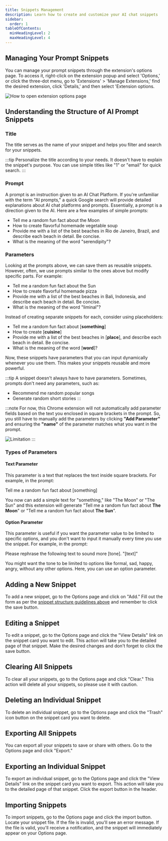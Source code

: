 ```yaml
---
title: Snippets Management
description: Learn how to create and customize your AI chat snippets
sidebar: 
  order: 1
tableOfContents:
  minHeadingLevel: 2
  maxHeadingLevel: 4
---
```


## Managing Your Prompt Snippets

You can manage your prompt snippets through the extension's options page. To access it, right-click on the extension popup and select 'Options,' or click the three-dot menu, go to 'Extensions' > 'Manage Extensions,' find the desired extension, click 'Details,' and then select 'Extension options.

<img src="/images/screenshots/options-page.gif" alt="How to open extension options page"/>

## Understanding the Structure of AI Prompt Snippets

### Title

The title serves as the name of your snippet and helps you filter and search for your snippets. 

:::tip
Personalize the title according to your needs. It doesn't have to explain the snippet's purpose. You can use simple titles like "1" or "email" for quick search.
:::

### Prompt

A prompt is an instruction given to an AI Chat Platform. If you're unfamiliar with the term "AI prompts," a quick Google search will provide detailed explanations about AI chat platforms and prompts. Essentially, a prompt is a direction given to the AI. Here are a few examples of simple prompts:

- Tell me a random fun fact about the Moon
- How to create flavorful homemade vegetable soup
- Provide me with a list of the best beaches in Rio de Janeiro, Brazil, and describe each beach in detail. Be concise.
- What is the meaning of the word "serendipity"?

### Parameters

Looking at the prompts above, we can save them as reusable snippets. However, often, we use prompts similar to the ones above but modify specific parts. For example:

- Tell me a random fun fact about the Sun
- How to create flavorful homemade pizza
- Provide me with a list of the best beaches in Bali, Indonesia, and describe each beach in detail. Be concise.
- What is the meaning of the word "liminal"?

Instead of creating separate snippets for each, consider using placeholders:

- Tell me a random fun fact about [**something**]
- How to create [**cuisine**]
- Provide me with a list of the best beaches in [**place**], and describe each beach in detail. Be concise.
- What is the meaning of the word [**word**]?

Now, these snippets have parameters that you can input dynamically whenever you use them. This makes your snippets reusable and more powerful.

:::tip
A snippet doesn't always have to have parameters. Sometimes, prompts don't need any parameters, such as:
- Recommend me random popular songs
- Generate random short stories
:::

:::note
For now, this Chrome extension will not automatically add parameter fields based on the text you enclosed in square brackets in the prompt. So, you still have to manually add the parameters by clicking **"Add Parameter"** and ensuring the **"name"** of the parameter matches what you want in the prompt.

<img src="/images/screenshots/limitation.gif" alt="Limitation"/>
:::

### Types of Parameters

#### Text Parameter

This parameter is a text that replaces the text inside square brackets. For example, in the prompt:

Tell me a random fun fact about [something]

You now can add a simple text for "something," like "The Moon" or "The Sun" and this extension will generate "Tell me a random fun fact about **The Moon**" or "Tell me a random fun fact about **The Sun**".

#### Option Parameter

This parameter is useful if you want the parameter value to be limited to specific options, and you don't want to input it manually every time you use the snippet. For example, in the prompt:

Please rephrase the following text to sound more [tone]. "[text]"

You might want the tone to be limited to options like formal, sad, happy, angry, without any other options. Here, you can use an option parameter.

## Adding a New Snippet

To add a new snippet, go to the Options page and click on "Add." Fill out the form as per the [snippet structure guidelines above](#understanding-the-structure-of-ai-prompt-snippets) and remember to click the save button.

## Editing a Snippet

To edit a snippet, go to the Options page and click the "View Details" link on the snippet card you want to edit. This action will take you to the detailed page of that snippet. Make the desired changes and don't forget to click the save button.

## Clearing All Snippets

To clear all your snippets, go to the Options page and click "Clear." This action will delete all your snippets, so please use it with caution.

## Deleting an Individual Snippet

To delete an individual snippet, go to the Options page and click the "Trash" icon button on the snippet card you want to delete.

## Exporting All Snippets

You can export all your snippets to save or share with others. Go to the Options page and click "Export."

## Exporting an Individual Snippet

To export an individual snippet, go to the Options page and click the "View Details" link on the snippet card you want to export. This action will take you to the detailed page of that snippet. Click the export button in the header.

## Importing Snippets

To import snippets, go to the Options page and click the import button. Locate your snippet file. If the file is invalid, you'll see an error message. If the file is valid, you'll receive a notification, and the snippet will immediately appear on your Options page.
